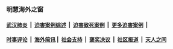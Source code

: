 
### 明慧海外之窗

####  [武汉肺炎](indexes/365.md?t=03072300) &nbsp;|&nbsp;  [迫害案例综述](indexes/328.md?t=03072300) &nbsp;|&nbsp; [迫害致死案例](indexes/277.md?t=03072300)  &nbsp;|&nbsp; [更多迫害案例](indexes/81.md?t=03072300)  &nbsp;|&nbsp; 
####  [时事评论](indexes/19.md?t=03072300) &nbsp;|&nbsp; [海外简讯](indexes/245.md?t=03072300)&nbsp;|&nbsp;  [社会支持](indexes/140.md?t=03072300) &nbsp;|&nbsp; [褒奖决议](indexes/282.md?t=03072300) &nbsp;|&nbsp; [社区报道](indexes/91.md?t=03072300)  &nbsp;|&nbsp; [天人之间](indexes/78.md?t=03072300) 

